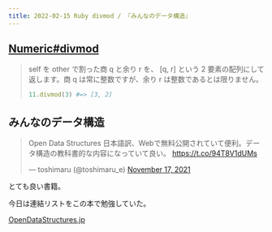 ```yaml
---
title: 2022-02-15 Ruby divmod / 『みんなのデータ構造』
---
```


## [Numeric#divmod](https://docs.ruby-lang.org/ja/latest/method/Numeric/i/divmod.html)

> self を other で割った商 q と余り r を、 [q, r] という 2 要素の配列にして返します。商 q は常に整数ですが、余り r は整数であるとは限りません。
> 
> ```rb
> 11.divmod(3) #=> [3, 2]
> ```

## みんなのデータ構造

<blockquote class="twitter-tweet"><p lang="ja" dir="ltr">Open Data Structures 日本語訳、Webで無料公開されていて便利。データ構造の教科書的な内容になっていて良い。 <a href="https://t.co/94T8V1dUMs">https://t.co/94T8V1dUMs</a></p>&mdash; toshimaru (@toshimaru_e) <a href="https://twitter.com/toshimaru_e/status/1460768305942204416?ref_src=twsrc%5Etfw">November 17, 2021</a></blockquote> <script async src="https://platform.twitter.com/widgets.js" charset="utf-8"></script>

とても良い書籍。

今日は連結リストをこの本で勉強していた。

[OpenDataStructures.jp](https://sites.google.com/view/open-data-structures-ja/home)
